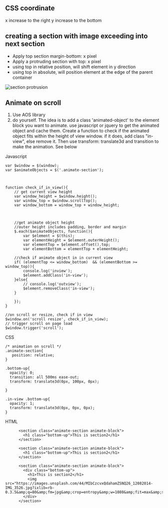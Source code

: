 ## CSS coordinate
x increase to the right
y increase to the bottom


## creating a section with image exceeding into next section
* Apply top section margin-bottom: x pixel
* Apply a protruding section with top: x pixel
* using top in relative position, will shift element in y direction
* using top in absolute, will position element at the edge of the parent container

![section protrusion](https://res.cloudinary.com/db80dscth/image/upload/v1569922702/Screenshot_2019-10-01_at_5.32.30_PM_wu6hit.png "Logo Title Text 1")


## Animate on scroll
1. Use AOS library 
2. do yourself.
The idea is to add a class 'animated-object' to the element block you want to animate.
use javascript or jquery to get the animated object and cache them.
Create a function to check if the animated object fits within the height of view window. if it does, add class "in-view", else remove it. Then use transform: translate3d and transition to make the animation. 
See below

Javascript
```
var $window = $(window);
var $animateObjects = $('.animate-section');



function check_if_in_view(){
	// get current view height 
	var window_height = $window.height();
	var window_top = $window.scrollTop();
	var window_bottom = window_top + window_height;



	//get animate object height
	//outer height includes padding, border and margin
	$.each($animateObjects, function(){
		var $element = $(this);
		var elementHeight = $element.outerHeight();
		var	elementTop = $element.offset().top;
		var elementBottom = elementTop + elementHeight;

	//check if animate object in in current view
	if( (elementTop <= window_bottom)  && (elementBottom >= window_top)){
		console.log('inview');
		$element.addClass('in-view');
	}else{
		// console.log('outview');
		$element.removeClass('in-view');
	}

	});
}

//on scroll or resize, check if in view
$window.on('scroll resize', check_if_in_view);
// trigger scroll on page load
$window.trigger('scroll');
```

CSS
```
/* animation on scroll */
.animate-section{
   position: relative;
}

.bottom-up{
  opacity: 0;
  transition: all 500ms ease-out;
  transform: translate3d(0px, 100px, 0px);

}

.in-view .bottom-up{
  opacity: 1;
  transform: translate3d(0px, 0px, 0px);
}
```
HTML
```
      <section class="animate-section animate-block">
        <h1 class="bottom-up">This is section2</h1>
      </section>
           
      <section class="animate-section animate-block">
        <h1 class="bottom-up">This is section2</h1>
      </section>
       
      <section class="animate-section animate-block">
        <div class="bottom-up">
          <h1>This is section2</h1>
          <img src="https://images.unsplash.com/44/MIbCzcvxQdahamZSNQ26_12082014-IMG_3526.jpg?ixlib=rb-0.3.5&amp;q=80&amp;fm=jpg&amp;crop=entropy&amp;w=1080&amp;fit=max&amp;s=49dab7a5e4b2e28b5707bc2db974c94b">
        </div>
      </section>
```
